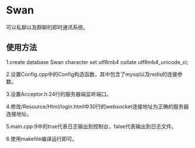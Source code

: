 # Swan
可以私聊以及群聊的即时通讯系统。

## 使用方法
1.create database Swan character set utf8mb4 collate utf8mb4_unicode_ci;

2.设置Config.cpp中的Config构造函数，其中包含了mysql以及redis的连接参数。

3.设置Acceptor.h:24行的服务器端监听端口。

4.修改/Resource/Html/login.html中30行的websocket连接地址为正确的服务器连接地址。

5.main.cpp:9中的true代表日志输出到控制台，false代表输出到日志文件。

6.使用makefile编译运行即可。
